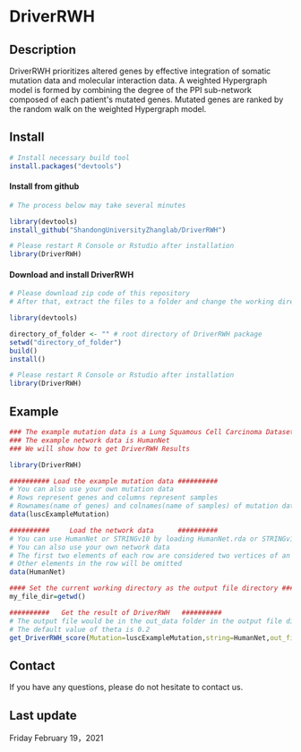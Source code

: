 # DriverRWH
## Description
DriverRWH prioritizes altered genes by effective integration of somatic mutation data and molecular interaction data. A weighted Hypergraph model is formed by combining the degree of the PPI sub-network composed of each patient's mutated genes. Mutated genes are ranked by the random walk on the weighted Hypergraph model.
## Install
```r
# Install necessary build tool
install.packages("devtools")
```
#### Install from github
```r
# The process below may take several minutes

library(devtools)
install_github("ShandongUniversityZhanglab/DriverRWH")

# Please restart R Console or Rstudio after installation
library(DriverRWH)
```
#### Download and install DriverRWH
```r
# Please download zip code of this repository
# After that, extract the files to a folder and change the working directory of R to that folder

library(devtools)

directory_of_folder <- "" # root directory of DriverRWH package
setwd("directory_of_folder")
build()
install()

# Please restart R Console or Rstudio after installation
library(DriverRWH)
```
## Example
```r
### The example mutation data is a Lung Squamous Cell Carcinoma Dataset from TCGA
### The example network data is HumanNet
### We will show how to get DriverRWH Results

library(DriverRWH)

########## Load the example mutation data ##########
# You can also use your own mutation data
# Rows represent genes and columns represent samples
# Rownames(name of genes) and colnames(name of samples) of mutation data cannot be omitted
data(luscExampleMutation)

##########     Load the network data      ##########
# You can use HumanNet or STRINGv10 by loading HumanNet.rda or STRINGv10.rda
# You can also use your own network data
# The first two elements of each row are considered two vertices of an unweighted edge.
# Other elements in the row will be omitted
data(HumanNet)

#### Set the current working directory as the output file directory ####
my_file_dir=getwd()

##########   Get the result of DriverRWH   ##########
# The output file would be in the out_data folder in the output file directory
# The default value of theta is 0.2
get_DriverRWH_score(Mutation=luscExampleMutation,string=HumanNet,out_file_dir=my_file_dir)
```
## Contact
If you have any questions, please do not hesitate to contact us.
## Last update
Friday February 19，2021
